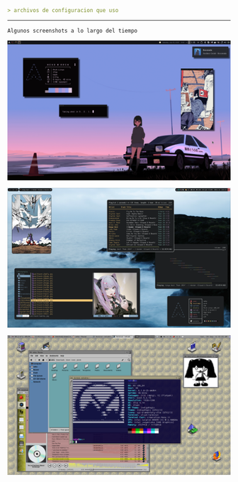 ```markdown
> archivos de configuracion que uso
```

---

```markdown
Algunos screenshots a lo largo del tiempo
```

![image](./fetchs/2025-07-05.png)

![image](./fetchs/2024-11-29.png)

![image](./fetchs/2024-09-28.png)

